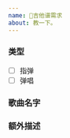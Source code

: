 ```yaml
---
name: 🎸吉他谱需求
about: 教一下。
---
```


<!--
请确保仓库中没有您提及的谱子 
并按照模版提供信息
否则 issue 将被立即关闭
-->

### 类型

- [ ] 指弹
- [ ] 弹唱

### 歌曲名字 

<!--('作者 - 名字' 可附上歌曲链接🔗)-->

### 额外描述
